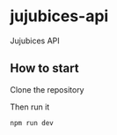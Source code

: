 # jujubices-api

Jujubices API

## How to start

Clone the repository

Then run it

```bash
npm run dev
```

